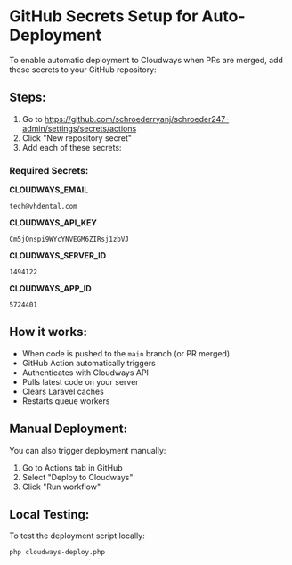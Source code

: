 # GitHub Secrets Setup for Auto-Deployment

To enable automatic deployment to Cloudways when PRs are merged, add these secrets to your GitHub repository:

## Steps:
1. Go to https://github.com/schroederryanj/schroeder247-admin/settings/secrets/actions
2. Click "New repository secret"
3. Add each of these secrets:

### Required Secrets:

**CLOUDWAYS_EMAIL**
```
tech@vhdental.com
```

**CLOUDWAYS_API_KEY**
```
Cm5jQnspi9WYcYNVEGM6ZIRsj1zbVJ
```

**CLOUDWAYS_SERVER_ID**
```
1494122
```

**CLOUDWAYS_APP_ID**
```
5724401
```

## How it works:
- When code is pushed to the `main` branch (or PR merged)
- GitHub Action automatically triggers
- Authenticates with Cloudways API
- Pulls latest code on your server
- Clears Laravel caches
- Restarts queue workers

## Manual Deployment:
You can also trigger deployment manually:
1. Go to Actions tab in GitHub
2. Select "Deploy to Cloudways"
3. Click "Run workflow"

## Local Testing:
To test the deployment script locally:
```bash
php cloudways-deploy.php
```